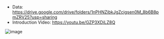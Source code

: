 - Data: https://drive.google.com/drive/folders/1nPHNZibkJgZcjgsen0M_8b6B8pmZRV25?usp=sharing
- Introduction Video: https://youtu.be/GZP3XDiLZ8Q

![image](https://user-images.githubusercontent.com/73453028/126062392-b8a0213a-6bda-431c-893f-8080c8f0bfa6.png)
